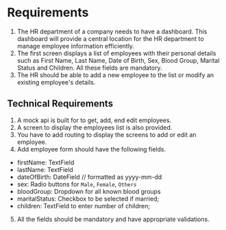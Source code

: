 # Requirements

1. The HR department of a company needs to have a dashboard. This dashboard will provide a central location for the HR department to manage employee information efficiently. 
2. The first screen displays a list of employees with their personal details such as First Name, Last Name, Date of Birth, Sex, Blood Group, Marital Status and Children. All these fields are mandatory. 
3. The HR should be able to add a new employee to the list or modify an existing employee's details. 

## Technical Requirements

1. A mock api is built for to get, add, end edit employees.
2. A screen to display the employees list is also provided.
3. You have to add routing to display the screens to add or edit an employee.
4. Add employee form should have the following fields.
* firstName: TextField
* lastName: TextField
* dateOfBirth: DateField // formatted as yyyy-mm-dd
* sex: Radio buttons for `Male`, `Female`, `Others`
* bloodGroup: Dropdown for all known blood groups
* maritalStatus: Checkbox to be selected if married;
* children: TextField to enter number of children;
5. All the fields should be mandatory and have appropriate validations.
